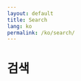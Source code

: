 ```yaml
---
layout: default
title: Search
lang: ko
permalink: /ko/search/
---
```


<h1>검색</h1>
<script src="/assets/js/search.js"></script>
<div id="search-ui"></div>
